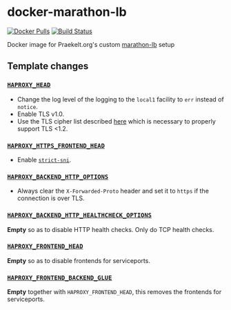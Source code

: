 # docker-marathon-lb

[![Docker Pulls](https://img.shields.io/docker/pulls/praekeltfoundation/marathon-lb.svg?style=flat-square)](https://hub.docker.com/r/praekeltfoundation/marathon-lb)
[![Build Status](https://img.shields.io/travis/praekeltfoundation/docker-marathon-lb/master.svg?style=flat-square)](https://travis-ci.org/praekeltfoundation/docker-marathon-lb)

Docker image for Praekelt.org's custom [marathon-lb](https://github.com/mesosphere/marathon-lb) setup

## Template changes
### [`HAPROXY_HEAD`](https://github.com/mesosphere/marathon-lb/blob/v1.6.0/Longhelp.md#haproxy_head)
* Change the log level of the logging to the `local1` facility to `err` instead of `notice`.
* Enable TLS v1.0.
* Use the TLS cipher list described [here](https://hynek.me/articles/hardening-your-web-servers-ssl-ciphers/) which is necessary to properly support TLS <1.2.

### [`HAPROXY_HTTPS_FRONTEND_HEAD`](https://github.com/mesosphere/marathon-lb/blob/v1.6.0/Longhelp.md#haproxy_https_frontend_head)
* Enable [`strict-sni`](http://cbonte.github.io/haproxy-dconv/1.7/configuration.html#5.1-strict-sni).

### [`HAPROXY_BACKEND_HTTP_OPTIONS`](https://github.com/mesosphere/marathon-lb/blob/v1.6.0/Longhelp.md#haproxy_backend_http_options)
* Always clear the `X-Forwarded-Proto` header and set it to `https` if the connection is over TLS.

### [`HAPROXY_BACKEND_HTTP_HEALTHCHECK_OPTIONS`](https://github.com/mesosphere/marathon-lb/blob/v1.6.0/Longhelp.md#haproxy_backend_http_healthcheck_options)
**Empty** so as to disable HTTP health checks. Only do TCP health checks.

### [`HAPROXY_FRONTEND_HEAD`](https://github.com/mesosphere/marathon-lb/blob/v1.6.0/Longhelp.md#haproxy_frontend_head)
**Empty** so as to disable frontends for serviceports.

### [`HAPROXY_FRONTEND_BACKEND_GLUE`](https://github.com/mesosphere/marathon-lb/blob/v1.6.0/Longhelp.md#haproxy_frontend_backend_glue)
**Empty** together with `HAPROXY_FRONTEND_HEAD`, this removes the frontends for serviceports.
